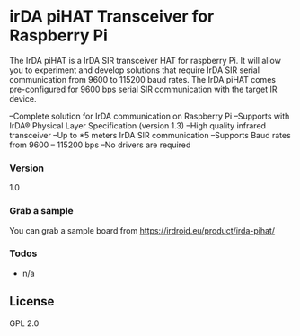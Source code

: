 # irDA piHAT Transceiver for Raspberry Pi

The IrDA piHAT is a IrDA SIR transceiver HAT for raspberry Pi. It will allow you to experiment and develop solutions that require IrDA SIR serial communication from 9600 to 115200 baud rates. The IrDA piHAT comes pre-configured for 9600 bps serial SIR communication with the target IR device.

–Complete solution for IrDA communication on Raspberry Pi
–Supports with IrDA® Physical Layer Specification (version 1.3)
–High quality infrared transceiver
–Up to *5 meters IrDA SIR communication
–Supports Baud rates from 9600 – 115200 bps
–No drivers are required

### Version
1.0
### Grab a sample

You can grab a sample board from https://irdroid.eu/product/irda-pihat/

### Todos

 - n/a
 
License
----
GPL 2.0

